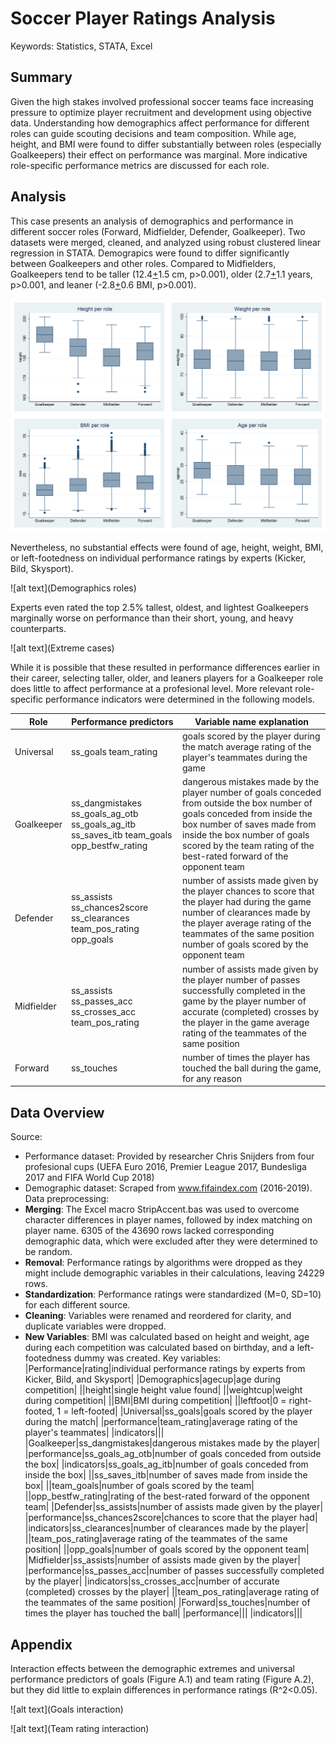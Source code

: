# Soccer Player Ratings Analysis
Keywords: Statistics, STATA, Excel

## Summary
Given the high stakes involved professional soccer teams face increasing pressure to optimize player recruitment and development using objective data. Understanding how demographics affect performance for different roles can guide scouting decisions and team composition. While age, height, and BMI were found to differ substantially between roles (especially Goalkeepers) their effect on performance was marginal. More indicative role-specific performance metrics are discussed for each role.

## Analysis
This case presents an analysis of demographics and performance in different soccer roles (Forward, Midfielder, Defender, Goalkeeper). Two datasets were merged, cleaned, and analyzed using robust clustered linear regression in STATA. Demograpics were found to differ significantly between Goalkeepers and other roles. Compared to Midfielders, Goalkeepers tend to be taller (12.4<ins>+</ins>1.5 cm, p>0.001), older (2.7<ins>+</ins>1.1 years, p>0.001, and leaner (-2.8<ins>+</ins>0.6 BMI, p>0.001).

![alt text](https://github.com/JorisRoelofs/Portfolio/blob/main/Soccer%20Performance%20Demographics%20-%20Statistics%2C%20STATA/All%20Analyses/Box%20Plot%20-%20Demographics%20per%20Roles.png?raw=true)

Nevertheless, no substantial effects were found of age, height, weight, BMI, or left-footedness on individual performance ratings by experts (Kicker, Bild, Skysport).

![alt text](Demographics roles)

Experts even rated the top 2.5% tallest, oldest, and lightest Goalkeepers marginally worse on performance than their short, young, and heavy counterparts.

![alt text](Extreme cases)

While it is possible that these resulted in performance differences earlier in their career, selecting taller, older, and leaners players for a Goalkeeper role does little to affect performance at a profesional level. More relevant role-specific performance indicators were determined in the following models.

|     Role                |     Performance predictors                                                                                            |     Variable name   explanation                                                                                                                                                                                                                                                               |
|-------------------------|-----------------------------------------------------------------------------------------------------------------------|-----------------------------------------------------------------------------------------------------------------------------------------------------------------------------------------------------------------------------------------------------------------------------------------------|
|     Universal           |     ss_goals     team_rating                                                                                          |     goals scored by the player during the match     average rating of the player's teammates during the game                                                                                                                                                                                  |
|     Goalkeeper          |     ss_dangmistakes     ss_goals_ag_otb     ss_goals_ag_itb     ss_saves_itb     team_goals      opp_bestfw_rating    |     dangerous mistakes made by the player     number of goals conceded from outside the box     number of goals conceded from inside the box     number of saves made from inside the box     number of goals scored by the team     rating of the best-rated forward of the opponent team    |
|     Defender            |     ss_assists     ss_chances2score     ss_clearances     team_pos_rating     opp_goals                               |     number of assists made given by the player     chances to score that the player had during the game     number of clearances made by the player     average rating of the teammates of the same position     number of goals scored by the opponent team                                  |
|     Midfielder          |     ss_assists     ss_passes_acc     ss_crosses_acc     team_pos_rating                                               |     number of assists made given by the player     number of passes successfully completed in the game by the player     number of accurate (completed) crosses by the player in the game     average rating of the teammates of the same position                                            |
|     Forward             |     ss_touches                                                                                                        |     number of times the player has touched the ball during the game, for any reason                                                                                                                                                                                                           |

## Data Overview
Source:
- Performance dataset: Provided by researcher Chris Snijders from four profesional cups (UEFA Euro 2016, Premier League 2017, Bundesliga 2017 and FIFA World Cup 2018)
- Demographic dataset: Scraped from www.fifaindex.com (2016-2019).
Data preprocessing:
- **Merging**: The Excel macro StripAccent.bas was used to overcome character differences in player names, followed by index matching on player name. 6305 of the 43690 rows lacked corresponding demographic data, which were excluded after they were determined to be random.
- **Removal**: Performance ratings by algorithms were dropped as they might include demographic variables in their calculations, leaving 24229 rows.
- **Standardization**: Performance ratings were standardized (M=0, SD=10) for each different source.
- **Cleaning**: Variables were renamed and reordered for clarity, and duplicate variables were dropped.
- **New Variables**: BMI was calculated based on height and weight, age during each competition was calculated based on birthday, and a left-footedness dummy was created.
Key variables:
|Performance|rating|individual performance ratings by experts from Kicker, Bild, and Skysport|
|Demographics|agecup|age during competition|
||height|single height value found|
||weightcup|weight during competition|
||BMI|BMI during competition|
||leftfoot|0 = right-footed, 1 = left-footed|
|Universal|ss_goals|goals scored by the player during the match|
|performance|team_rating|average rating of the player's teammates|
|indicators|||
|Goalkeeper|ss_dangmistakes|dangerous mistakes made by the player|
|performance|ss_goals_ag_otb|number of goals conceded from outside the box|
|indicators|ss_goals_ag_itb|number of goals conceded from inside the box|
||ss_saves_itb|number of saves made from inside the box|
||team_goals|number of goals scored by the team|
||opp_bestfw_rating|rating of the best-rated forward of the opponent team|
|Defender|ss_assists|number of assists made given by the player|
|performance|ss_chances2score|chances to score that the player had|
|indicators|ss_clearances|number of clearances made by the player|
||team_pos_rating|average rating of the teammates of the same position|
||opp_goals|number of goals scored by the opponent team|
|Midfielder|ss_assists|number of assists made given by the player|
|performance|ss_passes_acc|number of passes successfully completed by the player|
|indicators|ss_crosses_acc|number of accurate (completed) crosses by the player|
||team_pos_rating|average rating of the teammates of the same position|
|Forward|ss_touches|number of times the player has touched the ball|
|performance|||
|indicators|||

## Appendix
Interaction effects between the demographic extremes and universal performance predictors of goals (Figure A.1) and team rating (Figure A.2), but they did little to explain differences in performance ratings (R^2<0.05).

![alt text](Goals interaction)

![alt text](Team rating interaction)